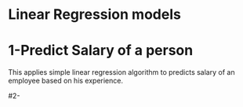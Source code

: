 # Linear Regression models
# 1-Predict Salary of a person 
This applies simple linear regression algorithm to predicts salary of an employee based on his experience.

#2-
